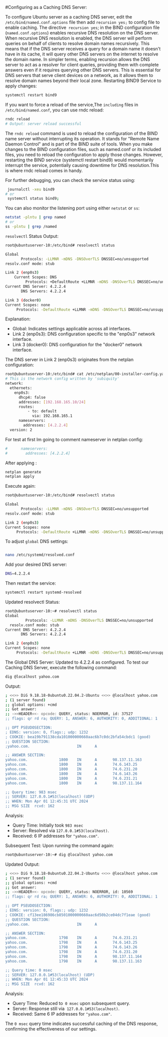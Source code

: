 #Configuring as a Caching DNS Server:

To configure Ubuntu server as a caching DNS server, edit the `/etc/bind/named.conf.options` file then add `recursion yes;` to config file to enable caching. 
The directive` recursion yes`; in the BIND configuration file (`named.conf.options`) enables recursive DNS resolution on the DNS server.
When recursive DNS resolution is enabled, the DNS server will perform queries on behalf of clients to resolve domain names recursively. This means that if the DNS server receives a query for a domain name it doesn't have in its cache, it will query other DNS servers on the internet to resolve the domain name.
In simpler terms, enabling recursion allows the DNS server to act as a resolver for client queries, providing them with complete answers even if it requires querying other DNS servers. This is essential for DNS servers that serve client devices on a network, as it allows them to resolve domain names beyond their local zone.
Restarting BIND9 Service to apply changes:
```bash
systemctl restart bind9
```
If you want to force a reload of the service,The `including` files in `/etc/bind/named.conf`, you can use rndc reload:
```bash
rndc reload 
# Output: server reload successful
```
The `rndc reload` command is used to reload the configuration of the BIND name server without interrupting its operation. It stands for "Remote Name Daemon Control" and is part of the BIND suite of tools.
When you make changes to the BIND configuration files, such as named.conf or its included files, you need to reload the configuration to apply those changes. However, restarting the BIND service (systemctl restart bind9) would momentarily interrupt the service, potentially causing downtime for DNS resolution.This is where rndc reload comes in handy. 

For further debugging, you can check the service status using:
```bash
 journalctl -xeu bind9
# or
 systemctl status bind9;
```
You can also monitor the listening port using either `netstat` or `ss`:
```bash
netstat -plntu | grep named
# or
ss -plntu | grep /named
```

`resolvectl` Status Output:
```bash
root@ubuntuserver-10:/etc/bind# resolvectl status

Global
       Protocols: -LLMNR -mDNS -DNSOverTLS DNSSEC=no/unsupported
resolv.conf mode: stub

Link 2 (enp0s3)
    Current Scopes: DNS
         Protocols: +DefaultRoute +LLMNR -mDNS -DNSOverTLS DNSSEC=no/unsupported
Current DNS Server: 4.2.2.4
       DNS Servers: 4.2.2.4

Link 3 (docker0)
Current Scopes: none
     Protocols: -DefaultRoute +LLMNR -mDNS -DNSOverTLS DNSSEC=no/unsupported

```
Explanation:

   - Global: Indicates settings applicable across all interfaces.
   - Link 2 (enp0s3): DNS configuration specific to the "enp0s3" network interface.
   - Link 3 (docker0): DNS configuration for the "docker0" network interface.


The DNS server in Link 2 (enp0s3) originates from the netplan configuration:
```bash
root@ubuntuserver-10:/etc/bind# cat /etc/netplan/00-installer-config.yaml 
# This is the network config written by 'subiquity'
network:
  ethernets:
    enp0s3:
      dhcp4: false
      addresses: [192.168.165.10/24]
      routes:
          - to: default
            via: 192.168.165.1
      nameservers:
        addresses: [4.2.2.4]
  version: 2
```
For test at first Im going to comment nameserver in netplan config:
```bash
#      nameservers:
#        addresses: [4.2.2.4]
```
After applying :
```bash
netplan generate
netplan apply
```
Execute again:

```bash
root@ubuntuserver-10:/etc/bind# resolvectl status

Global
       Protocols: -LLMNR -mDNS -DNSOverTLS DNSSEC=no/unsupported
resolv.conf mode: stub

Link 2 (enp0s3)
Current Scopes: none
     Protocols: -DefaultRoute +LLMNR -mDNS -DNSOverTLS DNSSEC=no/unsupported

```
To adjust `global` DNS settings:
```bash

nano /etc/systemd/resolved.conf
```
Add your desired DNS server:
```bash
DNS=4.2.2.4
```
Then restart the service:
```bash
systemctl restart systemd-resolved
```
Updated resolvectl Status:
```bash
root@ubuntuserver-10:~# resolvectl status
Global
         Protocols: -LLMNR -mDNS -DNSOverTLS DNSSEC=no/unsupported
  resolv.conf mode: stub
Current DNS Server: 4.2.2.4
       DNS Servers: 4.2.2.4

Link 2 (enp0s3)
Current Scopes: none
     Protocols: -DefaultRoute +LLMNR -mDNS -DNSOverTLS DNSSEC=no/unsupported
```
The Global DNS Server: Updated to 4.2.2.4 as configured.
To test our Caching DNS Server, execute the following command:
```bash
dig @localhost yahoo.com
```
Output:
```bash
; <<>> DiG 9.18.18-0ubuntu0.22.04.2-Ubuntu <<>> @localhost yahoo.com
; (1 server found)
;; global options: +cmd
;; Got answer:
;; ->>HEADER<<- opcode: QUERY, status: NOERROR, id: 37527
;; flags: qr rd ra; QUERY: 1, ANSWER: 6, AUTHORITY: 0, ADDITIONAL: 1

;; OPT PSEUDOSECTION:
; EDNS: version: 0, flags:; udp: 1232
; COOKIE: bea19b791138cda101000000660aac6b7c0dc2bfa54cbdc1 (good)
;; QUESTION SECTION:
;yahoo.com.                     IN      A

;; ANSWER SECTION:
yahoo.com.              1800    IN      A       98.137.11.163
yahoo.com.              1800    IN      A       74.6.143.25
yahoo.com.              1800    IN      A       74.6.231.20
yahoo.com.              1800    IN      A       74.6.143.26
yahoo.com.              1800    IN      A       74.6.231.21
yahoo.com.              1800    IN      A       98.137.11.164

;; Query time: 983 msec
;; SERVER: 127.0.0.1#53(localhost) (UDP)
;; WHEN: Mon Apr 01 12:45:31 UTC 2024
;; MSG SIZE  rcvd: 162

```
Analysis:
   - Query Time: Initially took `983 msec`
   - Server: Resolved via `127.0.0.1#53(localhost)`.
   - Received: 6 IP addresses for `"yahoo.com"`.

Subsequent Test:
Upon running the command again:
```bash
root@ubuntuserver-10:~# dig @localhost yahoo.com
```
Updated Output:
```bash
; <<>> DiG 9.18.18-0ubuntu0.22.04.2-Ubuntu <<>> @localhost yahoo.com
; (1 server found)
;; global options: +cmd
;; Got answer:
;; ->>HEADER<<- opcode: QUERY, status: NOERROR, id: 10569
;; flags: qr rd ra; QUERY: 1, ANSWER: 6, AUTHORITY: 0, ADDITIONAL: 1

;; OPT PSEUDOSECTION:
; EDNS: version: 0, flags:; udp: 1232
; COOKIE: cf13ee186986cb8501000000660aac6d50b2ce04dc7f1eae (good)
;; QUESTION SECTION:
;yahoo.com.                     IN      A

;; ANSWER SECTION:
yahoo.com.              1798    IN      A       74.6.231.21
yahoo.com.              1798    IN      A       74.6.143.25
yahoo.com.              1798    IN      A       74.6.143.26
yahoo.com.              1798    IN      A       74.6.231.20
yahoo.com.              1798    IN      A       98.137.11.164
yahoo.com.              1798    IN      A       98.137.11.163

;; Query time: 0 msec
;; SERVER: 127.0.0.1#53(localhost) (UDP)
;; WHEN: Mon Apr 01 12:45:33 UTC 2024
;; MSG SIZE  rcvd: 162
```
Analysis:
   - Query Time: Reduced to` 0 msec` upon subsequent query.
   - Server: Response still via` 127.0.0.1#53(localhost)`.
   - Received: Same 6 IP addresses for `"yahoo.com"`.

The `0 msec` query time indicates successful caching of the DNS response, confirming the effectiveness of our settings.

